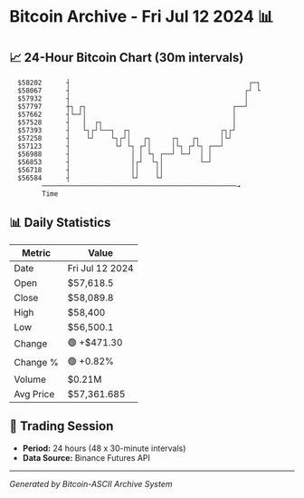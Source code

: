 # Bitcoin Archive - Fri Jul 12 2024 📊

## 📈 24-Hour Bitcoin Chart (30m intervals)

```
  $58202      ┤                                            ┌─┐ 
  $58067      ┤                                           ┌┘ └ 
  $57932      ┤                                           │    
  $57797      ┼┐ ┌┐                                    ┌──┘    
  $57662      ┤└─┘│                                    │       
  $57528      ┤   │  ┌┐                                │       
  $57393      ┤   └┐┌┘└──┐  ┌┐                      ┌┐┌┘       
  $57258      ┤    └┘    └┐┌┘│   ┌┐     ┌┐   ┌┐     │└┘        
  $57123      ┤           └┘ └┐ ┌┘│     │└┐ ┌┘└┐ ┌──┘          
  $56988      ┤               │ │ └┐ ┌──┘ └─┘  │ │             
  $56853      ┤               │┌┘  └┐│         └─┘             
  $56718      ┤               ││    ││                         
  $56584      ┤               └┘    └┘                         
        ────────────────────────────────────────────────→
        Time
```

## 📊 Daily Statistics

| Metric | Value |
|--------|-------|
| Date | Fri Jul 12 2024 |
| Open | $57,618.5 |
| Close | $58,089.8 |
| High | $58,400 |
| Low | $56,500.1 |
| Change | 🟢 +$471.30 |
| Change % | 🟢 +0.82% |
| Volume | $0.21M |
| Avg Price | $57,361.685 |

## 📅 Trading Session

- **Period:** 24 hours (48 x 30-minute intervals)
- **Data Source:** Binance Futures API

---
*Generated by Bitcoin-ASCII Archive System*

